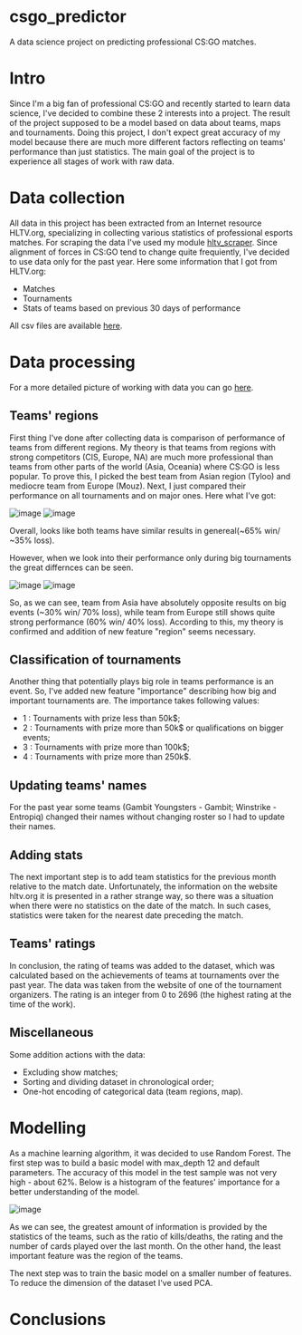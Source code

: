 # csgo_predictor
A data science project on predicting professional CS:GO matches.
# Intro
Since I'm a big fan of professional CS:GO and recently started to learn data science, I've decided to combine these 2 interests into a project. The result of the project supposed to be a model based on data about teams, maps and tournaments. Doing this project, I don't expect great accuracy of my model because there are much more different factors reflecting on teams' performance than just statistics. The main goal of the project is to experience all stages of work with raw data.  
# Data collection
All data in this project has been extracted from an Internet resource HLTV.org, specializing in collecting various statistics of professional esports matches. For scraping the data I've used my module [hltv_scraper](https://github.com/kiritango/hltv_scraper). Since alignment of forces in CS:GO tend to change quite frequiently, I've decided to use data only for the past year. Here some information that I got from HLTV.org: 
- Matches
- Tournaments
- Stats of teams based on previous 30 days of performance

All csv files are available [here](https://github.com/kiritango/csgo_predictor/tree/main/data).

# Data processing

For a more detailed picture of working with data you can go [here](https://github.com/kiritango/csgo_predictor/blob/main/Data_preparation.ipynb).

## Teams' regions

First thing I've done after collecting data is comparison of performance of teams from different regions. My theory is that teams from regions with strong competitors (CIS, Europe, NA) are much more professional than teams from other parts of the world (Asia, Oceania) where CS:GO is less popular. To prove this, I picked the best team from Asian region (Tyloo) and mediocre team from Europe (Mouz). Next, I just compared their performance on all tournaments and on major ones. Here what I've got:

![image](https://user-images.githubusercontent.com/97898643/153187012-692ae5f1-a8ab-4c13-85b5-0a036107b29e.png) ![image](https://user-images.githubusercontent.com/97898643/153187121-956d165d-e51e-485d-bb87-206bc8b48497.png)

Overall, looks like both teams have similar results in genereal(~65% win/ ~35% loss).

However, when we look into their performance only during big tournaments the great differnces can be seen.

![image](https://user-images.githubusercontent.com/97898643/153189184-24083c83-3ccd-4064-8436-38f32922c99f.png) ![image](https://user-images.githubusercontent.com/97898643/153189386-e3117376-06a3-4c32-aa72-f94dbc30f519.png)

So, as we can see, team from Asia have absolutely opposite results on big events (~30% win/ 70% loss), while team from Europe still shows quite strong performance (60% win/ 40% loss). According to this, my theory is confirmed and addition of new feature "region" seems necessary. 

## Classification of tournaments
Another thing that potentially plays big role in teams performance is an event. So, I've added new feature "importance" describing how big and important tournaments are. The importance takes following values:
- 1 : Tournaments with prize less than 50k$;
- 2 : Tournaments with prize more than 50k$ or qualifications on bigger events;
- 3 : Tournaments with prize more than 100k$;
- 4 : Tournaments with prize more than 250k$.

## Updating teams' names

For the past year some teams (Gambit Youngsters - Gambit; Winstrike - Entropiq) changed their names without changing roster so I had to update their names.

## Adding stats

The next important step is to add team statistics for the previous month relative to the match date. Unfortunately, the information on the website hltv.org it is presented in a rather strange way, so there was a situation when there were no statistics on the date of the match. In such cases, statistics were taken for the nearest date preceding the match.

## Teams' ratings

In conclusion, the rating of teams was added to the dataset, which was calculated based on the achievements of teams at tournaments over the past year. The data was taken from the website of one of the tournament organizers. The rating is an integer from 0 to 2696 (the highest rating at the time of the work).

## Miscellaneous

Some addition actions with the data:
- Excluding show matches;
- Sorting and dividing dataset in chronological order;
- One-hot encoding of categorical data (team regions, map).

# Modelling

As a machine learning algorithm, it was decided to use Random Forest. The first step was to build a basic model with max_depth 12 and default parameters. The accuracy of this model in the test sample was not very high - about 62%. Below is a histogram of the features' importance for a better understanding of the model.

![image](https://user-images.githubusercontent.com/97898643/153235451-506ad66c-f72b-485b-a410-f6870ef8d1da.png)

As we can see, the greatest amount of information is provided by the statistics of the teams, such as the ratio of kills/deaths, the rating and the number of cards played over the last month. On the other hand, the least important feature was the region of the teams.

The next step was to train the basic model on a smaller number of features. To reduce the dimension of the dataset I've used PCA.

##

# Conclusions
